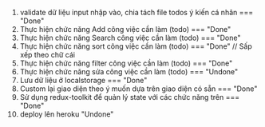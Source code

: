 1. validate dữ liệu input nhập vào, chia tách file todos ý kiến cá nhân === "Done"
2. Thực hiện chức năng Add công việc cần làm (todo) === "Done"
3. Thực hiện chức năng Search công việc cần làm (todo) === "Done"
4. Thực hiện chức năng sort công việc cần làm (todo) === "Done" // Sấp xếp theo chữ cái
5. Thực hiện chức năng filter công việc cần làm (todo) === "Done"
6. Thực hiện chức năng sửa công việc cần làm (todo) === "Undone"
7. Lưu dữ liệu ở localstorage === "Done"
8. Custom lại giao diện theo ý muốn dựa trên giao diện có sẵn === "Done"
9. Sử dụng redux-toolkit để quản lý state với các chức năng trên === "Done"
10. deploy lên heroku "Undone"